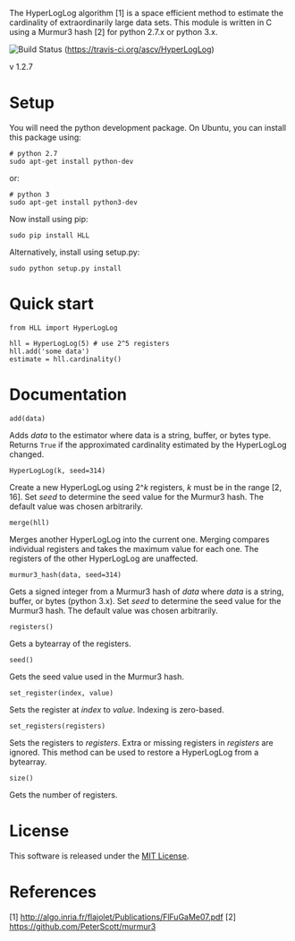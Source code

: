 The HyperLogLog algorithm [1] is a space efficient method to estimate the 
cardinality of extraordinarily large data sets. This module is written in C
using a Murmur3 hash [2] for python 2.7.x or python 3.x.

![Build Status](https://travis-ci.org/ascv/HyperLogLog.png?branch=master)
(https://travis-ci.org/ascv/HyperLogLog)

v 1.2.7

Setup
=====

You will need the python development package. On Ubuntu, you can install this
package using:

    # python 2.7
    sudo apt-get install python-dev

or:

    # python 3
    sudo apt-get install python3-dev

Now install using pip:

    sudo pip install HLL

Alternatively, install using setup.py:

    sudo python setup.py install

Quick start
===========

    from HLL import HyperLogLog

    hll = HyperLogLog(5) # use 2^5 registers
    hll.add('some data')
    estimate = hll.cardinality()

Documentation
=============

    add(data)

Adds *data* to the estimator where data is a string, buffer, or bytes
type. Returns `True` if the approximated cardinality estimated by the HyperLogLog changed.

    HyperLogLog(k, seed=314)

Create a new HyperLogLog using 2^*k* registers, *k* must be in the
range [2, 16]. Set *seed* to determine the seed value for the Murmur3
hash. The default value was chosen arbitrarily.

    merge(hll)

Merges another HyperLogLog into the current one. Merging compares individual
registers and takes the maximum value for each one. The registers of the other
HyperLogLog are unaffected.

    murmur3_hash(data, seed=314)

Gets a signed integer from a Murmur3 hash of *data* where *data* is a
string, buffer, or bytes (python 3.x). Set *seed* to determine the seed
value for the Murmur3 hash. The default value was chosen arbitrarily.

    registers()

Gets a bytearray of the registers.

    seed()

Gets the seed value used in the Murmur3 hash.

    set_register(index, value)

Sets the register at *index* to *value*. Indexing is zero-based.

    set_registers(registers)

Sets the registers to *registers*. Extra or missing registers in *registers* are
ignored. This method can be used to restore a HyperLogLog from a bytearray.

    size()

Gets the number of registers.

License
=======

This software is released under the [MIT License](LICENSE).

References
==========

[1] http://algo.inria.fr/flajolet/Publications/FlFuGaMe07.pdf
[2] https://github.com/PeterScott/murmur3
